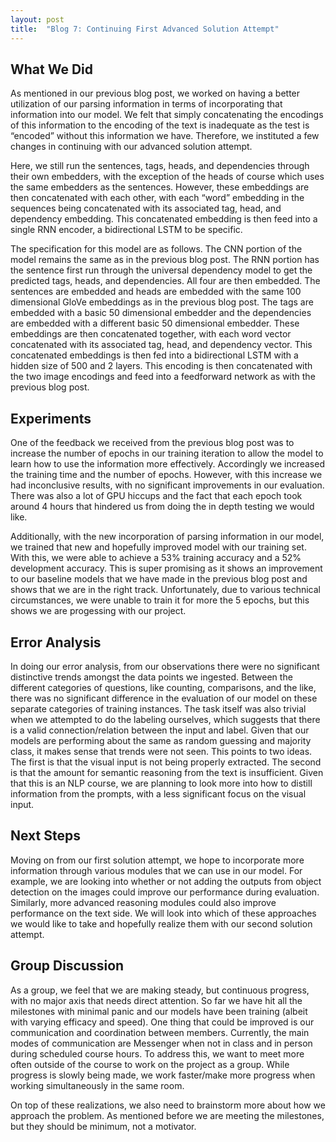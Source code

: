 ```yaml
---
layout: post
title:  "Blog 7: Continuing First Advanced Solution Attempt"
---
```


## What We Did

As mentioned in our previous blog post, we worked on having a better utilization of our parsing information in terms of incorporating that information into our model.  We felt that simply concatenating the encodings of this information to the encoding of the text is inadequate as the test is “encoded” without this information we have. Therefore, we instituted a few changes in continuing with our advanced solution attempt.

Here, we still run the sentences, tags, heads, and dependencies through their own embedders, with the exception of the heads of course which uses the same embedders as the sentences.  However, these embeddings are then concatenated with each other, with each “word” embedding in the sequences being concatenated with its associated tag, head, and dependency embedding. This concatenated embedding is then feed into a single RNN encoder, a bidirectional LSTM to be specific.

The specification for this model are as follows. The CNN portion of the model remains the same as in the previous blog post. The RNN portion has the sentence first run through the universal dependency model to get the predicted tags, heads, and dependencies. All four are then embedded. The sentences are embedded and heads are embedded with the same 100 dimensional GloVe embeddings as in the previous blog post. The tags are embedded with a basic 50 dimensional embedder and the dependencies are embedded with a different basic 50 dimensional embedder. These embeddings are then concatenated together, with each word vector concatenated with its associated tag, head, and dependency vector. This concatenated embeddings is then fed into a bidirectional LSTM with a hidden size of 500 and 2 layers. This encoding is then concatenated with the two image encodings and feed into a feedforward network as with the previous blog post.

## Experiments

One of the feedback we received from the previous blog post was to increase the number of epochs in our training iteration to allow the model to learn how to use the information more effectively.  Accordingly we increased the training time and the number of epochs. However, with this increase we had inconclusive results, with no significant improvements in our evaluation. There was also a lot of GPU hiccups and the fact that each epoch took around 4 hours that hindered us from doing the in depth testing we would like.

Additionally, with the new incorporation of parsing information in our model, we trained that new and hopefully improved model with our training set. With this, we were able to achieve a 53% training accuracy and a 52% development accuracy. This is super promising as it shows an improvement to our baseline models that we have made in the previous blog post and shows that we are in the right track. Unfortunately, due to various technical circumstances, we were unable to train it for more the 5 epochs, but this shows we are progessing with our project.

## Error Analysis

In doing our error analysis, from our observations there were no significant distinctive trends amongst the data points we ingested. Between the different categories of questions, like counting, comparisons, and the like, there was no significant difference in the evaluation of our model on these separate categories of training instances.  The task itself was also trivial when we attempted to do the labeling ourselves, which suggests that there is a valid connection/relation between the input and label. Given that our models are performing about the same as random guessing and majority class, it makes sense that trends were not seen. This points to two ideas. The first is that the visual input is not being properly extracted. The second is that the amount for semantic reasoning from the text is insufficient. Given that this is an NLP course, we are planning to look more into how to distill information from the prompts, with a less significant focus on the visual input.

## Next Steps

Moving on from our first solution attempt, we hope to incorporate more information through various modules that we can use in our model. For example, we are looking into whether or not adding the outputs from object detection on the images could improve our performance during evaluation. Similarly, more advanced reasoning modules could also improve performance on the text side. We will look into which of these approaches we would like to take and hopefully realize them with our second solution attempt.

## Group Discussion

As a group, we feel that we are making steady, but continuous progress, with no major axis that needs direct attention. So far we have hit all the milestones with minimal panic and our models have been training (albeit with varying efficacy and speed). One thing that could be improved is our communication and coordination between members. Currently, the main modes of communication are Messenger when not in class and in person during scheduled course hours. To address this, we want to meet more often outside of the course to work on the project as a group. While progress is slowly being made, we work faster/make more progress when working simultaneously in the same room. 

On top of these realizations, we also need to brainstorm more about how we approach the problem. As mentioned before we are meeting the milestones, but they should be minimum, not a motivator. 
